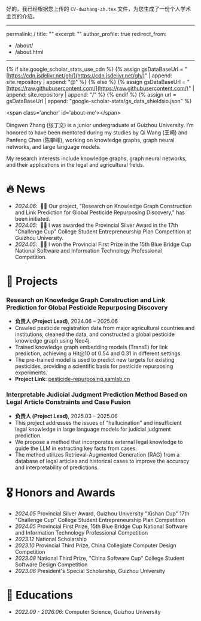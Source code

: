 好的，我已经根据您上传的 `CV-dwzhang-zh.tex` 文件，为您生成了一份个人学术主页的介绍。

-----

permalink: /
title: ""
excerpt: ""
author\_profile: true
redirect\_from:

  - /about/
  - /about.html

-----

{% if site.google\_scholar\_stats\_use\_cdn %}
{% assign gsDataBaseUrl = "[https://cdn.jsdelivr.net/gh/](https://cdn.jsdelivr.net/gh/)" | append: site.repository | append: "@" %}
{% else %}
{% assign gsDataBaseUrl = "[https://raw.githubusercontent.com/](https://raw.githubusercontent.com/)" | append: site.repository | append: "/" %}
{% endif %}
{% assign url = gsDataBaseUrl | append: "google-scholar-stats/gs\_data\_shieldsio.json" %}

\<span class='anchor' id='about-me'\>\</span\>

Dingwen Zhang (张丁文) is a junior undergraduate at Guizhou University. I’m honored to have been mentored during my studies by Qi Wang (王崎) and Panfeng Chen (陈攀峰), working on knowledge graphs, graph neural networks, and large language models.

My research interests include knowledge graphs, graph neural networks, and their applications in the legal and agricultural fields.

# 🔥 News

  - *2024.06*:  🎉🎉 Our project, "Research on Knowledge Graph Construction and Link Prediction for Global Pesticide Repurposing Discovery," has been initiated.
  - *2024.05*:  🎉🎉 I was awarded the Provincial Silver Award in the 17th "Challenge Cup" College Student Entrepreneurship Plan Competition at Guizhou University.
  - *2024.05*:  🎉🎉 I won the Provincial First Prize in the 15th Blue Bridge Cup National Software and Information Technology Professional Competition.

# 📝 Projects

### **Research on Knowledge Graph Construction and Link Prediction for Global Pesticide Repurposing Discovery**

  * **负责人 (Project Lead)**, 2024.06 – 2025.06
  * Crawled pesticide registration data from major agricultural countries and institutions, cleaned the data, and constructed a global pesticide knowledge graph using Neo4j.
  * Trained knowledge graph embedding models (TransE) for link prediction, achieving a Hit@10 of 0.54 and 0.31 in different settings.
  * The pre-trained model is used to predict new targets for existing pesticides, providing a scientific basis for pesticide repurposing experiments.
  * **Project Link**: [pesticide-repurposing.samlab.cn](http://pesticide-repurposing.samlab.cn/)

### **Interpretable Judicial Judgment Prediction Method Based on Legal Article Constraints and Case Fusion**

  * **负责人 (Project Lead)**, 2025.03 – 2025.06
  * This project addresses the issues of "hallucination" and insufficient legal knowledge in large language models for judicial judgment prediction.
  * We propose a method that incorporates external legal knowledge to guide the LLM in extracting key facts from cases.
  * The method utilizes Retrieval-Augmented Generation (RAG) from a database of legal articles and historical cases to improve the accuracy and interpretability of predictions.

# 🎖 Honors and Awards

  - *2024.05* Provincial Silver Award, Guizhou University "Xishan Cup" 17th "Challenge Cup" College Student Entrepreneurship Plan Competition
  - *2024.05* Provincial First Prize, 15th Blue Bridge Cup National Software and Information Technology Professional Competition
  - *2023.12* National Scholarship
  - *2023.10* Provincial Third Prize, China Collegiate Computer Design Competition
  - *2023.08* National Third Prize, "China Software Cup" College Student Software Design Competition
  - *2023.06* President's Special Scholarship, Guizhou University

# 📖 Educations

  - *2022.09 - 2026.06*: Computer Science, Guizhou University